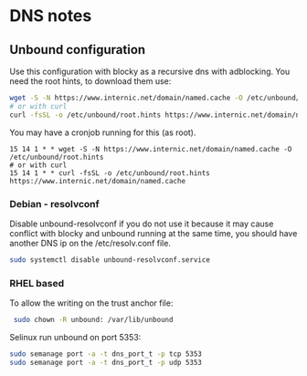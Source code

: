 # DNS notes

## Unbound configuration

Use this configuration with blocky as a recursive dns with adblocking.
You need the root hints, to download them use:

```sh
wget -S -N https://www.internic.net/domain/named.cache -O /etc/unbound/root.hints
# or with curl
curl -fsSL -o /etc/unbound/root.hints https://www.internic.net/domain/named.cache
```

You may have a cronjob running for this (as root).

```cron
15 14 1 * * wget -S -N https://www.internic.net/domain/named.cache -O /etc/unbound/root.hints
# or with curl
15 14 1 * * curl -fsSL -o /etc/unbound/root.hints https://www.internic.net/domain/named.cache
```

### Debian - resolvconf

Disable unbound-resolvconf if you do not use it because
 it may cause conflict with blocky and unbound running
 at the same time, you should have another DNS ip on the
 /etc/resolv.conf file.

```sh
sudo systemctl disable unbound-resolvconf.service
```

### RHEL based

To allow the writing on the trust anchor file:

```sh
 sudo chown -R unbound: /var/lib/unbound
```

Selinux run unbound on port 5353:

```sh
sudo semanage port -a -t dns_port_t -p tcp 5353
sudo semanage port -a -t dns_port_t -p udp 5353
```
